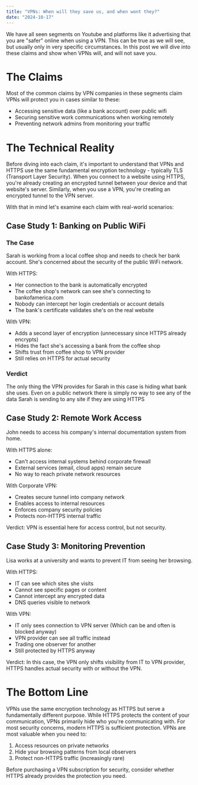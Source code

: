 ```yaml
---
title: "VPNs: When will they save us, and when wont they?"
date: "2024-10-17"
---
```


We have all seen segments on Youtube and platforms like it advertising that you are "safer" online when using a VPN. This can be true as we will see, but usually only in very specific circumstances. In this post we will dive into these claims and show when VPNs will, and will not save you.

# The Claims

Most of the common claims by VPN companies in these segments claim VPNs will protect you in cases similar to these:
- Accessing sensitive data (like a bank account) over public wifi
- Securing sensitive work communications when working remotely
- Preventing network admins from monitoring your traffic

# The Technical Reality

Before diving into each claim, it's important to understand that VPNs and HTTPS use the same fundamental encryption technology - typically TLS (Transport Layer Security). When you connect to a website using HTTPS, you're already creating an encrypted tunnel between your device and that website's server. Similarly, when you use a VPN, you're creating an encrypted tunnel to the VPN server.

With that in mind let's examine each claim with real-world scenarios:

## Case Study 1: Banking on Public WiFi

### The Case
Sarah is working from a local coffee shop and needs to check her bank account. She's concerned about the security of the public WiFi network.

With HTTPS:
- Her connection to the bank is automatically encrypted
- The coffee shop's network can see she's connecting to bankofamerica.com
- Nobody can intercept her login credentials or account details
- The bank's certificate validates she's on the real website

With VPN:
- Adds a second layer of encryption (unnecessary since HTTPS already encrypts)
- Hides the fact she's accessing a bank from the coffee shop
- Shifts trust from coffee shop to VPN provider
- Still relies on HTTPS for actual security

### Verdict
The only thing the VPN provides for Sarah in this case is hiding what bank she uses. Even on a public network there is simply no way to see any of the data Sarah is sending to any site if they are using HTTPS

## Case Study 2: Remote Work Access

John needs to access his company's internal documentation system from home.

With HTTPS alone:
- Can't access internal systems behind corporate firewall
- External services (email, cloud apps) remain secure
- No way to reach private network resources

With Corporate VPN:
- Creates secure tunnel into company network
- Enables access to internal resources
- Enforces company security policies
- Protects non-HTTPS internal traffic

Verdict: VPN is essential here for access control, but not security.

## Case Study 3: Monitoring Prevention

Lisa works at a university and wants to prevent IT from seeing her browsing.

With HTTPS:
- IT can see which sites she visits
- Cannot see specific pages or content
- Cannot intercept any encrypted data
- DNS queries visible to network

With VPN:
- IT only sees connection to VPN server (Which can be and often is blocked anyway)
- VPN provider can see all traffic instead
- Trading one observer for another
- Still protected by HTTPS anyway

Verdict: In this case, the VPN only shifts visibility from IT to VPN provider, HTTPS handles actual security with or without the VPN. 

# The Bottom Line

VPNs use the same encryption technology as HTTPS but serve a fundamentally different purpose. While HTTPS protects the content of your communication, VPNs primarily hide who you're communicating with. For most security concerns, modern HTTPS is sufficient protection. VPNs are most valuable when you need to:

1. Access resources on private networks
2. Hide your browsing patterns from local observers
3. Protect non-HTTPS traffic (increasingly rare)

Before purchasing a VPN subscription for security, consider whether HTTPS already provides the protection you need.